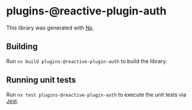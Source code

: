 # plugins-@reactive-plugin-auth

This library was generated with [Nx](https://nx.dev).

## Building

Run `nx build plugins-@reactive-plugin-auth` to build the library.

## Running unit tests

Run `nx test plugins-@reactive-plugin-auth` to execute the unit tests via [Jest](https://jestjs.io).
